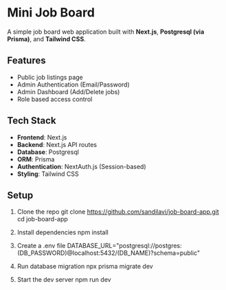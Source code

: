 # Mini Job Board
A simple job board web application built with **Next.js**, **Postgresql (via Prisma)**, and **Tailwind CSS**.

## Features
- Public job listings page
- Admin Authentication (Email/Password)
- Admin Dashboard (Add/Delete jobs)
- Role based access control

## Tech Stack
- **Frontend**: Next.js
- **Backend**: Next.js API routes
- **Database**: Postgresql
- **ORM**: Prisma
- **Authentication**: NextAuth.js (Session-based)
- **Styling**: Tailwind CSS

## Setup

1. Clone the repo
git clone https://github.com/sandilavi/job-board-app.git
cd job-board-app

2. Install dependencies
npm install

3. Create a .env file
DATABASE_URL="postgresql://postgres:(DB_PASSWORD)@localhost:5432/(DB_NAME)?schema=public"

4. Run database migration
npx prisma migrate dev

5. Start the dev server
npm run dev
